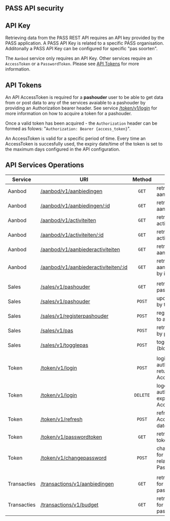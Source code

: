 ## **PASS API security**

## API Key

Retrieving data from the PASS REST API requires an API key provided by the PASS application. A PASS API Key is related to a specific PASS organisation. Additonally a PASS API Key can be configured for specific "pas soorten".

The `Aanbod` service only requires an API Key. Other services require an `AccessToken` or a `PasswordToken`. Please see [API Tokens](#api-tokens) for more information.

## API Tokens

An API AccessToken is required for a **pashouder** user to be able to get data from or post data to any of the services avaiable to a pashouder by providing an Authorization bearer header. See service [/token/v1/login](#retrieve-token) for more information on how to acquire a token for a pashouder.

Once a valid token has been acquired - the `Authorization` header can be formed as folows: "`Authorization: Bearer {access_token}`".

An AccessToken is valid for a specific period of time. Every time an AccessToken is succesfully used, the expiry date/time of the token is set to the maximum days configured in the API configuration.

## API Services Operations

| Service     | URI                                                                                  |  Method  | Description                                                     |
| ----------- | ------------------------------------------------------------------------------------ | :------: | --------------------------------------------------------------- |
| Aanbod      | [/aanbod/v1/aanbiedingen](aanbiedingen.md#retrieve-aanbiedingen)                     |  `GET`   | retrieve a list of aanbiedingen                                 |
| Aanbod      | [/aanbod/v1/aanbiedingen/:id](aanbiedingen.md#retrieve-aanbieding)                   |  `GET`   | retrieve a single aanbieding by id                              |
| Aanbod      | [/aanbod/v1/activiteiten](activiteiten.md#retrieve-activiteiten)                     |  `GET`   | retrieve a list of activiteiten                                 |
| Aanbod      | [/aanbod/v1/activiteiten/:id](activiteiten.md#retrieve-activiteit)                   |  `GET`   | retrieve a single activiteit by id                              |
| Aanbod      | [/aanbod/v1/aanbiederactiviteiten](activiteiten.md#retrieve-aanbiederactiviteiten)   |  `GET`   | retrieve a list of aanbiederactiviteiten                        |
| Aanbod      | [/aanbod/v1/aanbiederactiviteiten/:id](activiteiten.md#retrieve-aanbiederactiviteit) |  `GET`   | retrieve a single aanbiederactiviteit by id                     |
|             |                                                                                      |          |                                                                 |
| Sales       | [/sales/v1/pashouder](sales.md#retrieve-pashouder)                                   |  `GET`   | retrieve a single pashouder by token                            |
| Sales       | [/sales/v1/pashouder](sales.md#update-pashouder)                                     |  `POST`  | update pashouder by token                                       |
| Sales       | [/sales/v1/registerpashouder](sales.md#register-pashouder)                           |  `POST`  | register pashouder to account                                   |
| Sales       | [/sales/v1/pas](sales.md#retrieve-pas)                                               |  `POST`  | retrieve pas details by pasnummer                               |
| Sales       | [/sales/v1/togglepas](sales.md#toggle-pas)                                           |  `POST`  | toggle pas status (block/unblock)                               |
|             |                                                                                      |          |                                                                 |
| Token       | [/token/v1/login](token.md#login)                                                    |  `POST`  | login using Basic authentication and return an AccessToken      |
| Token       | [/token/v1/login](token.md#logout)                                                   | `DELETE` | logout using Bearer authentication and expiring the AccessToken |
| Token       | [/token/v1/refresh](token.md#refresh)                                                |  `POST`  | refresh the given AccessToken expiry date                       |
| Token       | [/token/v1/passwordtoken](token.md#passwordtoken)                                    |  `GET`   | retrieve a password token by login_name                         |
| Token       | [/token/v1/changepassword](token.md#passwordtoken)                                   |  `POST`  | change password for pashouder related to provided PasswordToken |
|             |                                                                                      |          |                                                                 |
| Transacties | [/transactions/v1/aanbiedingen](transactions.md#retrieve-aanbieding-transactions)    |  `GET`   | retrieve transactions for aanbiedingen for pashouder            |
| Transacties | [/transactions/v1/budget](transactions.md#retrieve-budget-transactions)              |  `GET`   | retrieve transactions for budgetten for pashouder               |
